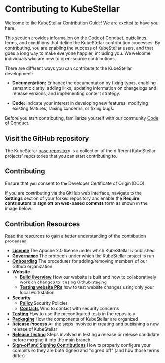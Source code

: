# Contributing to KubeStellar
Welcome to the KubeStellar Contribution Guide! We are excited to have you here.

This section provides information on the Code of Conduct, guidelines, terms, and conditions that define the KubeStellar contribution processes. By contributing, you are enabling the success of KubeStellar users, and that goes a long way to make everyone happier, including you. We welcome individuals who are new to open-source contributions.

There are different ways you can contribute to the KubeStellar development:

- **Documentation:** Enhance the documentation by fixing typos, enabling semantic clarity, adding links, updating information on changelogs and release versions, and implementing content strategy.
  
- **Code:** Indicate your interest in developing new features, modifying existing features, raising concerns, or fixing bugs.

Before you start contributing, familiarize yourself with our community [Code of Conduct](../contribution-guidelines/coc-inc.md).

## Visit the GitHub repository

The KubeStellar [base repository](https://github.com/kubestellar) is a collection of the different KubeStellar projects' repositories that you can start contributing to.

## Contributing

Ensure that you consent to the Developer Certificate of Origin (DCO).

If you are contributing via the GitHub web interface, navigate to the **Settings** section of your forked repository and enable the **Require contributors to sign off on web-based commits** form as shown in the image below:



## Contribution Resources

Read the resources to gain a better understanding of the contribution processes.

- **[License](../contribution-guidelines/license-inc.md)** The Apache 2.0 license under which KubeStellar is published
- **[Governance](../contribution-guidelines/governance-inc.md)** The protocols under which the KubeStellar project is run
- **[Onboarding](../contribution-guidelines/onboarding-inc.md)** The procedures for adding/removing members of our Github organization
- **Website**
    - **[Build Overview](../contribution-guidelines/operations/document-management.md)** How our website is built and how to collaboratively work on changes to it using Github staging
    - **[Testing website PRs](../contribution-guidelines/operations/testing-doc-prs.md)** how to test website changes using only your local workstation
- **Security**
    - **[Policy](../contribution-guidelines/security/security-inc.md)** Security Policies
    - **[Contacts](../contribution-guidelines/security/security_contacts-inc.md)** Who to contact with security concerns
- **[Testing](testing.md)** How to use the preconfigured tests in the repository
- **[Packaging](packaging.md)** How the components of KubeStellar are organized
- **[Release Process](release.md)** All the steps involved in creating and publishing a new release of KubeStellar
- **[Release Testing](release-testing.md)** Steps involved in testing a release or release candidate before merging it into the main branch.
- **[Sign-off and Signing Contributions](pr-signoff.md)** How to properly configure your commits so they are both signed and "signed off" (and how those terms differ)

